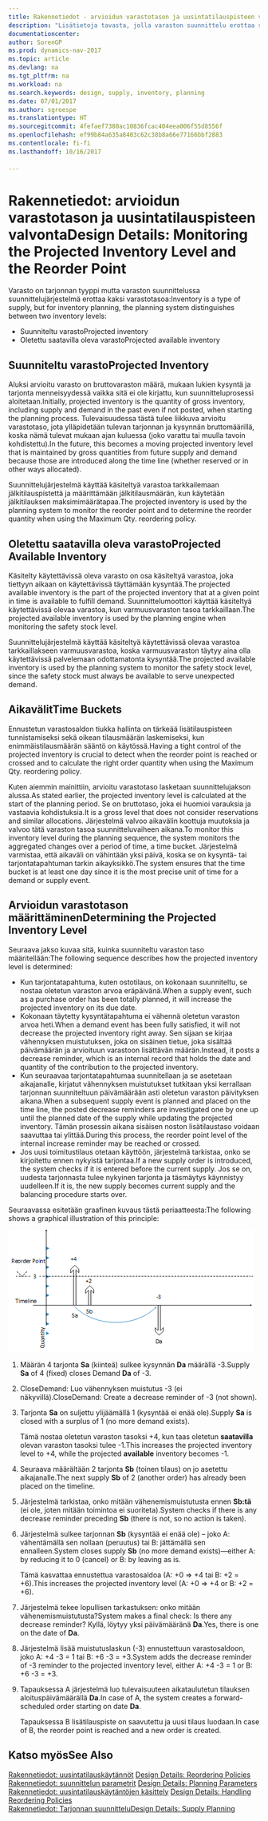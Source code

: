 ```yaml
---
title: Rakennetiedot - arvioidun varastotason ja uusintatilauspisteen valvonta
description: "Lisätietoja tavasta, jolla varaston suunnittelu erottaa suunnitellun varaston ja suunnitellun saatavilla olevan varastomäärän."
documentationcenter: 
author: SorenGP
ms.prod: dynamics-nav-2017
ms.topic: article
ms.devlang: na
ms.tgt_pltfrm: na
ms.workload: na
ms.search.keywords: design, supply, inventory, planning
ms.date: 07/01/2017
ms.author: sgroespe
ms.translationtype: HT
ms.sourcegitcommit: 4fefaef7380ac10836fcac404eea006f55d8556f
ms.openlocfilehash: ef99b84a635a8403c62c38b8a66e77166bbf2883
ms.contentlocale: fi-fi
ms.lasthandoff: 10/16/2017

---
```

# <a name="design-details-monitoring-the-projected-inventory-level-and-the-reorder-point"></a><span data-ttu-id="ed8db-103">Rakennetiedot: arvioidun varastotason ja uusintatilauspisteen valvonta</span><span class="sxs-lookup"><span data-stu-id="ed8db-103">Design Details: Monitoring the Projected Inventory Level and the Reorder Point</span></span>
<span data-ttu-id="ed8db-104">Varasto on tarjonnan tyyppi mutta varaston suunnittelussa suunnittelujärjestelmä erottaa kaksi varastotasoa:</span><span class="sxs-lookup"><span data-stu-id="ed8db-104">Inventory is a type of supply, but for inventory planning, the planning system distinguishes between two inventory levels:</span></span>  

* <span data-ttu-id="ed8db-105">Suunniteltu varasto</span><span class="sxs-lookup"><span data-stu-id="ed8db-105">Projected inventory</span></span>  
* <span data-ttu-id="ed8db-106">Oletettu saatavilla oleva varasto</span><span class="sxs-lookup"><span data-stu-id="ed8db-106">Projected available inventory</span></span>  

## <a name="projected-inventory"></a><span data-ttu-id="ed8db-107">Suunniteltu varasto</span><span class="sxs-lookup"><span data-stu-id="ed8db-107">Projected Inventory</span></span>  
<span data-ttu-id="ed8db-108">Aluksi arvioitu varasto on bruttovaraston määrä, mukaan lukien kysyntä ja tarjonta menneisyydessä vaikka sitä ei ole kirjattu, kun suunnitteluprosessi aloitetaan.</span><span class="sxs-lookup"><span data-stu-id="ed8db-108">Initially, projected inventory is the quantity of gross inventory, including supply and demand in the past even if not posted, when starting the planning process.</span></span> <span data-ttu-id="ed8db-109">Tulevaisuudessa tästä tulee liikkuva arvioitu varastotaso, jota ylläpidetään tulevan tarjonnan ja kysynnän bruttomäärillä, koska nämä tulevat mukaan ajan kuluessa (joko varattu tai muulla tavoin kohdistettu).</span><span class="sxs-lookup"><span data-stu-id="ed8db-109">In the future, this becomes a moving projected inventory level that is maintained by gross quantities from future supply and demand because those are introduced along the time line (whether reserved or in other ways allocated).</span></span>  

<span data-ttu-id="ed8db-110">Suunnittelujärjestelmä käyttää käsiteltyä varastoa tarkkailemaan jälkitilauspistettä ja määrittämään jälkitilausmäärän, kun käytetään jälkitilauksen maksimimäärätapaa.</span><span class="sxs-lookup"><span data-stu-id="ed8db-110">The projected inventory is used by the planning system to monitor the reorder point and to determine the reorder quantity when using the Maximum Qty. reordering policy.</span></span>  

## <a name="projected-available-inventory"></a><span data-ttu-id="ed8db-111">Oletettu saatavilla oleva varasto</span><span class="sxs-lookup"><span data-stu-id="ed8db-111">Projected Available Inventory</span></span>  
<span data-ttu-id="ed8db-112">Käsitelty käytettävissä oleva varasto on osa käsiteltyä varastoa, joka tiettyyn aikaan on käytettävissä täyttämään kysyntää.</span><span class="sxs-lookup"><span data-stu-id="ed8db-112">The projected available inventory is the part of the projected inventory that at a given point in time is available to fulfill demand.</span></span> <span data-ttu-id="ed8db-113">Suunnittelumoottori käyttää käsiteltyä käytettävissä olevaa varastoa, kun varmuusvaraston tasoa tarkkaillaan.</span><span class="sxs-lookup"><span data-stu-id="ed8db-113">The projected available inventory is used by the planning engine when monitoring the safety stock level.</span></span>  

<span data-ttu-id="ed8db-114">Suunnittelujärjestelmä käyttää käsiteltyä käytettävissä olevaa varastoa tarkkaillakseen varmuusvarastoa, koska varmuusvaraston täytyy aina olla käytettävissä palvelemaan odottamatonta kysyntää.</span><span class="sxs-lookup"><span data-stu-id="ed8db-114">The projected available inventory is used by the planning system to monitor the safety stock level, since the safety stock must always be available to serve unexpected demand.</span></span>  

## <a name="time-buckets"></a><span data-ttu-id="ed8db-115">Aikavälit</span><span class="sxs-lookup"><span data-stu-id="ed8db-115">Time Buckets</span></span>  
<span data-ttu-id="ed8db-116">Ennustetun varastosaldon tiukka hallinta on tärkeää lisätilauspisteen tunnistamiseksi sekä oikean tilausmäärän laskemiseksi, kun enimmäistilausmäärän sääntö on käytössä.</span><span class="sxs-lookup"><span data-stu-id="ed8db-116">Having a tight control of the projected inventory is crucial to detect when the reorder point is reached or crossed and to calculate the right order quantity when using the Maximum Qty. reordering policy.</span></span>  

<span data-ttu-id="ed8db-117">Kuten aiemmin mainittiin, arvioitu varastotaso lasketaan suunnittelujakson alussa.</span><span class="sxs-lookup"><span data-stu-id="ed8db-117">As stated earlier, the projected inventory level is calculated at the start of the planning period.</span></span> <span data-ttu-id="ed8db-118">Se on bruttotaso, joka ei huomioi varauksia ja vastaavia kohdistuksia.</span><span class="sxs-lookup"><span data-stu-id="ed8db-118">It is a gross level that does not consider reservations and similar allocations.</span></span> <span data-ttu-id="ed8db-119">Järjestelmä valvoo aikavälin koottuja muutoksia ja valvoo tätä varaston tasoa suunnitteluvaiheen aikana.</span><span class="sxs-lookup"><span data-stu-id="ed8db-119">To monitor this inventory level during the planning sequence, the system monitors the aggregated changes over a period of time, a time bucket.</span></span> <span data-ttu-id="ed8db-120">Järjestelmä varmistaa, että aikaväli on vähintään yksi päivä, koska se on kysyntä- tai tarjontatapahtuman tarkin aikayksikkö.</span><span class="sxs-lookup"><span data-stu-id="ed8db-120">The system ensures that the time bucket is at least one day since it is the most precise unit of time for a demand or supply event.</span></span>  

## <a name="determining-the-projected-inventory-level"></a><span data-ttu-id="ed8db-121">Arvioidun varastotason määrittäminen</span><span class="sxs-lookup"><span data-stu-id="ed8db-121">Determining the Projected Inventory Level</span></span>  
<span data-ttu-id="ed8db-122">Seuraava jakso kuvaa sitä, kuinka suunniteltu varaston taso määritellään:</span><span class="sxs-lookup"><span data-stu-id="ed8db-122">The following sequence describes how the projected inventory level is determined:</span></span>  

* <span data-ttu-id="ed8db-123">Kun tarjontatapahtuma, kuten ostotilaus, on kokonaan suunniteltu, se nostaa oletetun varaston arvoa eräpäivänä.</span><span class="sxs-lookup"><span data-stu-id="ed8db-123">When a supply event, such as a purchase order has been totally planned, it will increase the projected inventory on its due date.</span></span>  
* <span data-ttu-id="ed8db-124">Kokonaan täytetty kysyntätapahtuma ei vähennä oletetun varaston arvoa heti.</span><span class="sxs-lookup"><span data-stu-id="ed8db-124">When a demand event has been fully satisfied, it will not decrease the projected inventory right away.</span></span> <span data-ttu-id="ed8db-125">Sen sijaan se kirjaa vähennyksen muistutuksen, joka on sisäinen tietue, joka sisältää päivämäärän ja arvioituun varastoon lisättävän määrän.</span><span class="sxs-lookup"><span data-stu-id="ed8db-125">Instead, it posts a decrease reminder, which is an internal record that holds the date and quantity of the contribution to the projected inventory.</span></span>  
* <span data-ttu-id="ed8db-126">Kun seuraavaa tarjontatapahtumaa suunnitellaan ja se asetetaan aikajanalle, kirjatut vähennyksen muistutukset tutkitaan yksi kerrallaan tarjonnan suunniteltuun päivämäärään asti oletetun varaston päivityksen aikana.</span><span class="sxs-lookup"><span data-stu-id="ed8db-126">When a subsequent supply event is planned and placed on the time line, the posted decrease reminders are investigated one by one up until the planned date of the supply while updating the projected inventory.</span></span> <span data-ttu-id="ed8db-127">Tämän prosessin aikana sisäisen noston lisätilaustaso voidaan saavuttaa tai ylittää.</span><span class="sxs-lookup"><span data-stu-id="ed8db-127">During this process, the reorder point level of the internal increase reminder may be reached or crossed.</span></span>  
* <span data-ttu-id="ed8db-128">Jos uusi toimitustilaus otetaan käyttöön, järjestelmä tarkistaa, onko se kirjoitettu ennen nykyistä tarjontaa.</span><span class="sxs-lookup"><span data-stu-id="ed8db-128">If a new supply order is introduced, the system checks if it is entered before the current supply.</span></span> <span data-ttu-id="ed8db-129">Jos se on, uudesta tarjonnasta tulee nykyinen tarjonta ja täsmäytys käynnistyy uudelleen.</span><span class="sxs-lookup"><span data-stu-id="ed8db-129">If it is, the new supply becomes current supply and the balancing procedure starts over.</span></span>  

<span data-ttu-id="ed8db-130">Seuraavassa esitetään graafinen kuvaus tästä periaatteesta:</span><span class="sxs-lookup"><span data-stu-id="ed8db-130">The following shows a graphical illustration of this principle:</span></span>  

![](media/nav_app_supply_planning_2_projected_inventory.png "NAV_APP_supply_planning_2_projected_inventory")  

1. <span data-ttu-id="ed8db-131">Määrän 4 tarjonta **Sa** (kiinteä) sulkee kysynnän **Da** määrällä -3.</span><span class="sxs-lookup"><span data-stu-id="ed8db-131">Supply **Sa** of 4 (fixed) closes Demand **Da** of -3.</span></span>  
2. <span data-ttu-id="ed8db-132">CloseDemand: Luo vähennyksen muistutus -3 (ei näkyvillä).</span><span class="sxs-lookup"><span data-stu-id="ed8db-132">CloseDemand: Create a decrease reminder of -3 (not shown).</span></span>  
3. <span data-ttu-id="ed8db-133">Tarjonta **Sa** on suljettu ylijäämällä 1 (kysyntää ei enää ole).</span><span class="sxs-lookup"><span data-stu-id="ed8db-133">Supply **Sa** is closed with a surplus of 1 (no more demand exists).</span></span>  

     <span data-ttu-id="ed8db-134">Tämä nostaa oletetun varaston tasoksi +4, kun taas oletetun **saatavilla** olevan varaston tasoksi tulee -1.</span><span class="sxs-lookup"><span data-stu-id="ed8db-134">This increases the projected inventory level to +4, while the projected **available** inventory becomes -1.</span></span>  

4. <span data-ttu-id="ed8db-135">Seuraava määrältään 2 tarjonta **Sb** (toinen tilaus) on jo asetettu aikajanalle.</span><span class="sxs-lookup"><span data-stu-id="ed8db-135">The next supply **Sb** of 2 (another order) has already been placed on the timeline.</span></span>  
5. <span data-ttu-id="ed8db-136">Järjestelmä tarkistaa, onko mitään vähenemismuistutusta ennen **Sb:tä** (ei ole, joten mitään toimintoa ei suoriteta).</span><span class="sxs-lookup"><span data-stu-id="ed8db-136">System checks if there is any decrease reminder preceding **Sb** (there is not, so no action is taken).</span></span>  
6. <span data-ttu-id="ed8db-137">Järjestelmä sulkee tarjonnan **Sb** (kysyntää ei enää ole) – joko A: vähentämällä sen nollaan (peruutus) tai B: jättämällä sen ennalleen.</span><span class="sxs-lookup"><span data-stu-id="ed8db-137">System closes supply **Sb** (no more demand exists)—either A: by reducing it to 0 (cancel) or B: by leaving as is.</span></span>  

     <span data-ttu-id="ed8db-138">Tämä kasvattaa ennustettua varastosaldoa (A: +0 => +4 tai B: +2 = +6).</span><span class="sxs-lookup"><span data-stu-id="ed8db-138">This increases the projected inventory level (A: +0 => +4 or B: +2 = +6).</span></span>  

7. <span data-ttu-id="ed8db-139">Järjestelmä tekee lopullisen tarkastuksen: onko mitään vähenemismuistutusta?</span><span class="sxs-lookup"><span data-stu-id="ed8db-139">System makes a final check: Is there any decrease reminder?</span></span> <span data-ttu-id="ed8db-140">Kyllä, löytyy yksi päivämääränä **Da**.</span><span class="sxs-lookup"><span data-stu-id="ed8db-140">Yes, there is one on the date of **Da**.</span></span>  
8. <span data-ttu-id="ed8db-141">Järjestelmä lisää muistutuslaskun (-3) ennustettuun varastosaldoon, joko A: +4 -3 = 1 tai B: +6 -3 = +3.</span><span class="sxs-lookup"><span data-stu-id="ed8db-141">System adds the decrease reminder of -3 reminder to the projected inventory level, either A: +4 -3 = 1 or B: +6 -3 = +3.</span></span>  
9. <span data-ttu-id="ed8db-142">Tapauksessa A järjestelmä luo tulevaisuuteen aikataulutetun tilauksen aloituspäivämäärällä **Da**.</span><span class="sxs-lookup"><span data-stu-id="ed8db-142">In case of A, the system creates a forward-scheduled order starting on date **Da**.</span></span>  

     <span data-ttu-id="ed8db-143">Tapauksessa B lisätilauspiste on saavutettu ja uusi tilaus luodaan.</span><span class="sxs-lookup"><span data-stu-id="ed8db-143">In case of B, the reorder point is reached and a new order is created.</span></span>  

## <a name="see-also"></a><span data-ttu-id="ed8db-144">Katso myös</span><span class="sxs-lookup"><span data-stu-id="ed8db-144">See Also</span></span>  
<span data-ttu-id="ed8db-145">[Rakennetiedot: uusintatilauskäytännöt](design-details-reordering-policies.md) </span><span class="sxs-lookup"><span data-stu-id="ed8db-145">[Design Details: Reordering Policies](design-details-reordering-policies.md) </span></span>  
<span data-ttu-id="ed8db-146">[Rakennetiedot: suunnittelun parametrit](design-details-planning-parameters.md) </span><span class="sxs-lookup"><span data-stu-id="ed8db-146">[Design Details: Planning Parameters](design-details-planning-parameters.md) </span></span>  
<span data-ttu-id="ed8db-147">[Rakennetiedot: uusintatilauskäytäntöjen käsittely](design-details-handling-reordering-policies.md) </span><span class="sxs-lookup"><span data-stu-id="ed8db-147">[Design Details: Handling Reordering Policies](design-details-handling-reordering-policies.md) </span></span>  
[<span data-ttu-id="ed8db-148">Rakennetiedot: Tarjonnan suunnittelu</span><span class="sxs-lookup"><span data-stu-id="ed8db-148">Design Details: Supply Planning</span></span>](design-details-supply-planning.md)

